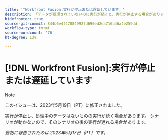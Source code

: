 ```yaml
---
title: '"Workfront Fusion:実行が停止または遅延しています」'
description: 「データが処理されていないのに実行が続くと、実行が停止する場合があります。 シナリオが動かないので、後でそのシナリオの実行が遅れる可能性があります。
hidefromtoc: true
source-git-commit: 844b6e4f47084992fd690ed2ea716b46a4e259dd
workflow-type: tm+mt
source-wordcount: '76'
ht-degree: 13%

---
```



# [!DNL Workfront Fusion]:実行が停止または遅延しています

>[!NOTE]
>
>このイシューは、2023年5月19日（PT）に修正されました。

実行が停止し、処理中のデータはないものの実行が続く場合があります。 シナリオが動かないので、そのシナリオの後の実行が遅れる場合があります。

_最初に報告されたのは 2023年5月17日（PT）です。_

